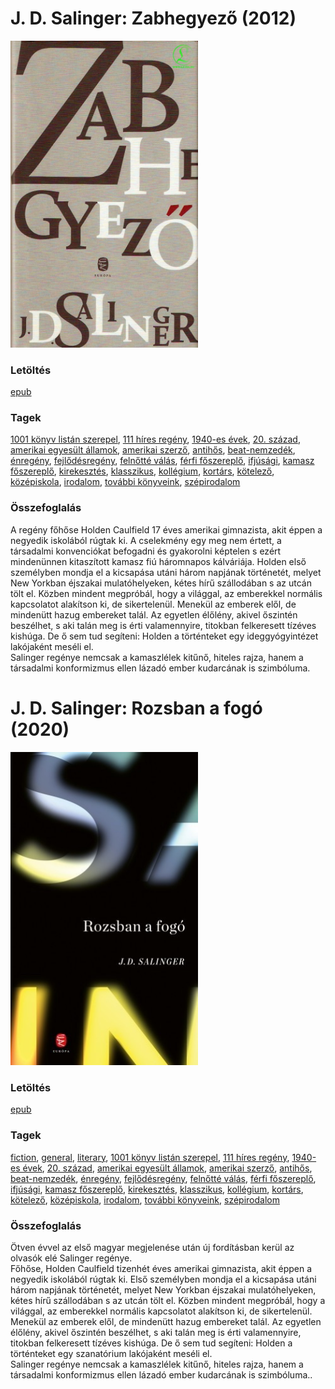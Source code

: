 # <a name="id_561">J. D. Salinger: Zabhegyező (2012)</a>
<img src="https://github.com/BercziSandor/calibre_lib/raw/main/libs/main/J.%20D.%20Salinger/Zabhegyezo%20%28561%29/cover.jpg" alt="cover" width="300"/>

### Letöltés
[epub](https://github.com/BercziSandor/calibre_lib/raw/main/libs/main/J.%20D.%20Salinger/Zabhegyezo%20%28561%29/Zabhegyezo%20-%20J.%20D.%20Salinger.epub)

### Tagek
[1001 könyv listán szerepel](https://github.com/berczisandor/calibre_lib/libs/main/blob/main/_tags/1001%20k%c3%b6nyv%20list%c3%a1n%20szerepel.md), [111 híres regény](https://github.com/berczisandor/calibre_lib/libs/main/blob/main/_tags/111%20h%c3%adres%20reg%c3%a9ny.md), [1940-es évek](https://github.com/berczisandor/calibre_lib/libs/main/blob/main/_tags/1940-es%20%c3%a9vek.md), [20. század](https://github.com/berczisandor/calibre_lib/libs/main/blob/main/_tags/20.%20sz%c3%a1zad.md), [amerikai egyesült államok](https://github.com/berczisandor/calibre_lib/libs/main/blob/main/_tags/amerikai%20egyes%c3%bclt%20%c3%81llamok.md), [amerikai szerző](https://github.com/berczisandor/calibre_lib/libs/main/blob/main/_tags/amerikai%20szerz%c5%91.md), [antihős](https://github.com/berczisandor/calibre_lib/libs/main/blob/main/_tags/antih%c5%91s.md), [beat-nemzedék](https://github.com/berczisandor/calibre_lib/libs/main/blob/main/_tags/beat-nemzed%c3%a9k.md), [énregény](https://github.com/berczisandor/calibre_lib/libs/main/blob/main/_tags/%c3%a9nreg%c3%a9ny.md), [fejlődésregény](https://github.com/berczisandor/calibre_lib/libs/main/blob/main/_tags/fejl%c5%91d%c3%a9sreg%c3%a9ny.md), [felnőtté válás](https://github.com/berczisandor/calibre_lib/libs/main/blob/main/_tags/feln%c5%91tt%c3%a9%20v%c3%a1l%c3%a1s.md), [férfi főszereplő](https://github.com/berczisandor/calibre_lib/libs/main/blob/main/_tags/f%c3%a9rfi%20f%c5%91szerepl%c5%91.md), [ifjúsági](https://github.com/berczisandor/calibre_lib/libs/main/blob/main/_tags/ifj%c3%bas%c3%a1gi.md), [kamasz főszereplő](https://github.com/berczisandor/calibre_lib/libs/main/blob/main/_tags/kamasz%20f%c5%91szerepl%c5%91.md), [kirekesztés](https://github.com/berczisandor/calibre_lib/libs/main/blob/main/_tags/kirekeszt%c3%a9s.md), [klasszikus](https://github.com/berczisandor/calibre_lib/libs/main/blob/main/_tags/klasszikus.md), [kollégium](https://github.com/berczisandor/calibre_lib/libs/main/blob/main/_tags/koll%c3%a9gium.md), [kortárs](https://github.com/berczisandor/calibre_lib/libs/main/blob/main/_tags/kort%c3%a1rs.md), [kötelező](https://github.com/berczisandor/calibre_lib/libs/main/blob/main/_tags/k%c3%b6telez%c5%91.md), [középiskola](https://github.com/berczisandor/calibre_lib/libs/main/blob/main/_tags/k%c3%b6z%c3%a9piskola.md), [irodalom](https://github.com/berczisandor/calibre_lib/libs/main/blob/main/_tags/irodalom.md), [további könyveink](https://github.com/berczisandor/calibre_lib/libs/main/blob/main/_tags/tov%c3%a1bbi%20k%c3%b6nyveink.md), [szépirodalom](https://github.com/berczisandor/calibre_lib/libs/main/blob/main/_tags/sz%c3%a9pirodalom.md)

### Összefoglalás
<div>
<p>A regény főhőse Holden Caulfield 17 éves amerikai gimnazista, akit éppen a negyedik iskolából rúgtak ki. A cselekmény egy meg nem értett, a társadalmi konvenciókat befogadni és gyakorolni képtelen s ezért mindenünnen kitaszított kamasz fiú háromnapos kálváriája. Holden első személyben mondja el a kicsapása utáni három napjának történetét, melyet New Yorkban éjszakai mulatóhelyeken, kétes hírű szállodában s az utcán tölt el. Közben mindent megpróbál, hogy a világgal, az emberekkel normális kapcsolatot alakítson ki, de sikertelenül. Menekül az emberek elől, de mindenütt hazug embereket talál. Az egyetlen élőlény, akivel őszintén beszélhet, s aki talán meg is érti valamennyire, titokban felkeresett tízéves kishúga. De ő sem tud segíteni: Holden a történteket egy ideggyógyintézet lakójaként meséli el.<br>Salinger regénye nemcsak a kamaszlélek kitűnő, hiteles rajza, hanem a társadalmi konformizmus ellen lázadó ember kudarcának is szimbóluma.</p></div>


# <a name="id_1409">J. D. Salinger: Rozsban a fogó (2020)</a>
<img src="https://github.com/BercziSandor/calibre_lib/raw/main/libs/main/J.%20D.%20Salinger/Rozsban%20a%20fogo%20%281409%29/cover.jpg" alt="cover" width="300"/>

### Letöltés
[epub](https://github.com/BercziSandor/calibre_lib/raw/main/libs/main/J.%20D.%20Salinger/Rozsban%20a%20fogo%20%281409%29/Rozsban%20a%20fogo%20-%20J.%20D.%20Salinger.epub)

### Tagek
[fiction](https://github.com/berczisandor/calibre_lib/libs/main/blob/main/_tags/fiction.md), [general](https://github.com/berczisandor/calibre_lib/libs/main/blob/main/_tags/general.md), [literary](https://github.com/berczisandor/calibre_lib/libs/main/blob/main/_tags/literary.md), [1001 könyv listán szerepel](https://github.com/berczisandor/calibre_lib/libs/main/blob/main/_tags/1001%20k%c3%b6nyv%20list%c3%a1n%20szerepel.md), [111 híres regény](https://github.com/berczisandor/calibre_lib/libs/main/blob/main/_tags/111%20h%c3%adres%20reg%c3%a9ny.md), [1940-es évek](https://github.com/berczisandor/calibre_lib/libs/main/blob/main/_tags/1940-es%20%c3%a9vek.md), [20. század](https://github.com/berczisandor/calibre_lib/libs/main/blob/main/_tags/20.%20sz%c3%a1zad.md), [amerikai egyesült államok](https://github.com/berczisandor/calibre_lib/libs/main/blob/main/_tags/amerikai%20egyes%c3%bclt%20%c3%81llamok.md), [amerikai szerző](https://github.com/berczisandor/calibre_lib/libs/main/blob/main/_tags/amerikai%20szerz%c5%91.md), [antihős](https://github.com/berczisandor/calibre_lib/libs/main/blob/main/_tags/antih%c5%91s.md), [beat-nemzedék](https://github.com/berczisandor/calibre_lib/libs/main/blob/main/_tags/beat-nemzed%c3%a9k.md), [énregény](https://github.com/berczisandor/calibre_lib/libs/main/blob/main/_tags/%c3%a9nreg%c3%a9ny.md), [fejlődésregény](https://github.com/berczisandor/calibre_lib/libs/main/blob/main/_tags/fejl%c5%91d%c3%a9sreg%c3%a9ny.md), [felnőtté válás](https://github.com/berczisandor/calibre_lib/libs/main/blob/main/_tags/feln%c5%91tt%c3%a9%20v%c3%a1l%c3%a1s.md), [férfi főszereplő](https://github.com/berczisandor/calibre_lib/libs/main/blob/main/_tags/f%c3%a9rfi%20f%c5%91szerepl%c5%91.md), [ifjúsági](https://github.com/berczisandor/calibre_lib/libs/main/blob/main/_tags/ifj%c3%bas%c3%a1gi.md), [kamasz főszereplő](https://github.com/berczisandor/calibre_lib/libs/main/blob/main/_tags/kamasz%20f%c5%91szerepl%c5%91.md), [kirekesztés](https://github.com/berczisandor/calibre_lib/libs/main/blob/main/_tags/kirekeszt%c3%a9s.md), [klasszikus](https://github.com/berczisandor/calibre_lib/libs/main/blob/main/_tags/klasszikus.md), [kollégium](https://github.com/berczisandor/calibre_lib/libs/main/blob/main/_tags/koll%c3%a9gium.md), [kortárs](https://github.com/berczisandor/calibre_lib/libs/main/blob/main/_tags/kort%c3%a1rs.md), [kötelező](https://github.com/berczisandor/calibre_lib/libs/main/blob/main/_tags/k%c3%b6telez%c5%91.md), [középiskola](https://github.com/berczisandor/calibre_lib/libs/main/blob/main/_tags/k%c3%b6z%c3%a9piskola.md), [irodalom](https://github.com/berczisandor/calibre_lib/libs/main/blob/main/_tags/irodalom.md), [további könyveink](https://github.com/berczisandor/calibre_lib/libs/main/blob/main/_tags/tov%c3%a1bbi%20k%c3%b6nyveink.md), [szépirodalom](https://github.com/berczisandor/calibre_lib/libs/main/blob/main/_tags/sz%c3%a9pirodalom.md)

### Összefoglalás
<div>
<p>Ötven évvel az első magyar megjelenése után új fordításban kerül az olvasók elé Salinger regénye.<br>Főhőse, Holden Caulfield tizenhét éves amerikai gimnazista, akit éppen a negyedik iskolából rúgtak ki. Első személyben mondja el a kicsapása utáni három napjának történetét, melyet New Yorkban éjszakai mulatóhelyeken, kétes hírű szállodában s az utcán tölt el. Közben mindent megpróbál, hogy a világgal, az emberekkel normális kapcsolatot alakítson ki, de sikertelenül. Menekül az emberek elől, de mindenütt hazug embereket talál. Az egyetlen élőlény, akivel őszintén beszélhet, s aki talán meg is érti valamennyire, titokban felkeresett tízéves kishúga. De ő sem tud segíteni: Holden a történteket egy szanatórium lakójaként meséli el.<br>Salinger regénye nemcsak a kamaszlélek kitűnő, hiteles rajza, hanem a társadalmi konformizmus ellen lázadó ember kudarcának is szimbóluma..</p></div>


